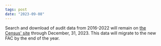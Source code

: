 ```yaml
---
tags: post 
date: "2023-09-08"
---
```

Search and download of audit data from 2016-2022 will remain on [the Census' site](https://facdissem.census.gov/Main.aspx) through December, 31, 2023. This data will migrate to the new FAC by the end of the year.

